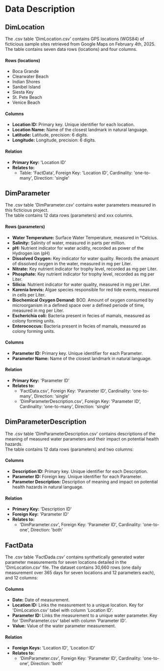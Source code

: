 # Data Description
## DimLocation
The .csv table 'DimLocation.csv' contains GPS locations (WGS84) of ficticious sample sites retrieved from Google Maps on February 4th, 2025.<br>
The table contains seven data rows (locations) and four columns.
#### Rows (locations)
* Boca Grande
* Clearwater Beach
* Indian Shores
* Sanibel Island
* Siesta Key
* St. Pete Beach
* Venice Beach
#### Columns
* **Location ID:** Primary key. Unique identifier for each location.
* **Location Name:** Name of the closest landmark in natural language.
* **Latitude:** Latitude, precision: 6 digits.
* **Longitude:** Longitude, precision: 6 digits.
#### Relation
* **Primary Key:** 'Location ID'
* **Relates to:**
  * Table: 'FactData', Foreign Key: 'Location ID', Cardinality: 'one-to-many', Direction: 'single'

## DimParameter
The .csv table 'DimParameter.csv' contains water parameters measured in this ficticious project.<br>
The table contains 12 data rows (parameters) and xxx columns.
#### Rows (parameters)
* **Water Temperature:** Surface Water Temperature, measured in °Celcius.
* **Salinity:** Salinity of water, measured in parts per million.
* **pH:** Nutrient indicator for water acidity, recorded as power of the Hydrogen ion (pH)
* **Dissolved Oxygen:** Key indicator for water quality. Records the amaount of dissolved oxygen in the water, measured in mg per Liter.
* **Nitrate:** Key nutrient indicator for trophy level, recorded as mg per Liter.
* **Phosphate:** Key nutrient indicator for trophy level, recorded as mg per Liter.
* **Silicia:** Nutrient indicator for water quality, measured in mg per Liter.
* **Karenia brevis:** Algae species responsible for red tide events, measured in cells per Liter.
* **Biochemical Oxygen Demand:** BOD. Amount of oxygen consumed by microorganism in a defined space over a defined periode of time, measured in mg per Liter.
* **Escherichia coli:** Bacteria present in fecies of mamals, measured as colony forming units.
* **Enterococcus:** Bacteria present in fecies of mamals, measured as colony forming units.
#### Columns
* **Parameter ID:** Primary key. Unique identifier for each Parameter.
* **Parameter Name:** Name of the closest landmark in natural language.
#### Relation
* **Primary Key:** 'Parameter ID'
* **Relates to:**
  * 'FactData.csv', Foreign Key: 'Parameter ID', Cardinality: 'one-to-many', Direction: 'single'
  * 'DimParameterDescription.csv', Foreign Key: 'Parameter ID', Cardinality: 'one-to-many', Direction: 'single'
 
## DimParameterDescription
The .csv table 'DimParameterDescription.csv' contains descriptions of the meaning of measured water parameters and their impact on potential health hazards.<br>
The table contains 12 data rows (parameters) and two columns:
#### Columns
* **Description ID:** Primary key. Unique identifier for each Description.
* **Parameter ID:** Foreign key. Unique identifier for each Parameter.
* **Parameter Description:** Description of meaning and impact on potential health hazards in natural language.
#### Relation
* **Primary Key:** 'Description ID'
* **Foreign Key:** 'Parameter ID'
* **Relates to:**
  * 'DimParameter.csv', Foreign Key: 'Parameter ID', Cardinality: 'one-to-one', Direction: 'both'

## FactData
The .csv table 'FactDada.csv' contains synthetically generated water parameter measurements for seven locations detailed in the 'DimLocation.csv' file. The dataset contains 30,660 rows (one daily measurement over 365 days for seven locations and 12 parameters each), and 12 columns:
#### Columns
* **Date:** Date of measurement.
* **Location ID:** Links the measurement to a unique location. Key for 'DimLocation.csv' tabel with column 'Location ID'.
* **Parameter ID:** Links the measurement to a unique water parameter. Key for 'DimParameter.csv' tabel with column 'Parameter ID'.
* **Value:** Value of the water parameter measurement.
#### Relation
* **Foreign Keys:** 'Location ID', 'Location ID'
* **Relates to:**
  * 'DimParameter.csv', Foreign Key: 'Parameter ID', Cardinality: 'one-to-one', Direction: 'both'
